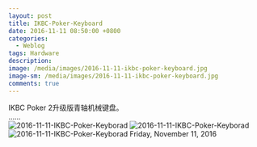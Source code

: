 ```yaml
---
layout: post
title: IKBC-Poker-Keyboard
date: 2016-11-11 08:50:00 +0800
categories:
  - Weblog
tags: Hardware 
description:
image: /media/images/2016-11-11-ikbc-poker-keyboard.jpg
image-sm: /media/images/2016-11-11-ikbc-poker-keyboard.jpg
comments: true 
---
```


IKBC Poker 2升级版青轴机械键盘。    
……   
![2016-11-11-IKBC-Poker-Keyborad]({{site.cdnlink}}/media/images/2016-11-11-ikbc-poker-keyboard-01.jpg) 
![2016-11-11-IKBC-Poker-Keyborad]({{site.cdnlink}}/media/images/2016-11-11-ikbc-poker-keyboard.jpg)
![2016-11-11-IKBC-Poker-Keyborad]({{site.cdnlink}}/media/images/2016-11-11-ikbc-poker-keyboard-02.jpg)
Friday, November 11, 2016
